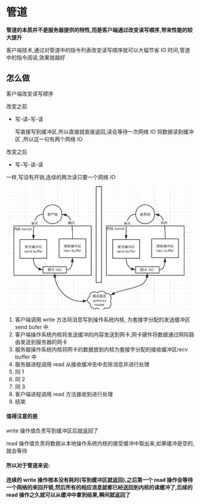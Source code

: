 # 管道

**管道的本质并不是服务器提供的特性,而是客户端通过改变读写顺序,带来性能的较大提升**

客户端技术,通过对管道中的指令列表改变读写顺序就可以大幅节省 IO 时间,管道中的指令阅读,效果就越好

## 怎么做

客户端改变读写顺序

改变之前

- 写-读-写-读

  写直接写到缓冲区,所以直接就直接返回,读会等待一次网络 IO 将数据读到缓冲区 ,所以这一句有两个网络 IO

改变之后

- 写-写-读-读

一样,写没有开销,连续的两次读只要一个网络 IO





![image-20200419134701046](assets/image-20200419134701046.png)

1. 客户端调用 write 方法将消息写到操作系统内核, 为套接字分配的发送缓冲区 send bufer 中
2. 客户端操作系统内核将发送缓冲的内容发送到网卡,网卡硬件将数据通过网际路由发送到服务器的网卡
3. 服务器操作系统内核将网卡的数据放到内核为套接字分配的接收缓冲区recv buffer 中
4. 服务器进程调用 read 从接收缓冲去中去除消息并进行处理
5. 同 1 
6. 同 2
7. 同 3
8. 客户端进程调用 read 方法接收到进行处理
9. 结束

#### 值得注意的是

write 操作值负责写到缓冲区后就返回了

read 操作值负责将数据从本地操作系统内核的接受缓冲中取出来,如果缓冲是空的,就会等待

#### 所以对于管道来说:

**连续的 write 操作根本没有耗时(写到缓冲区就返回),之后第一个 read 操作会等待一个网络的来回开销,然后所有的相应消息就都已经送回到内核的读缓冲了,后续的 read 操作之久就可以从缓冲中拿到结果,瞬间就返回了**